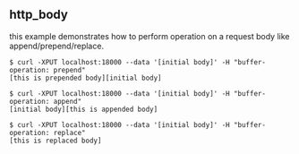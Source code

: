 ## http_body

this example demonstrates how to perform operation on a request body like append/prepend/replace.


```
$ curl -XPUT localhost:18000 --data '[initial body]' -H "buffer-operation: prepend"
[this is prepended body][initial body]

$ curl -XPUT localhost:18000 --data '[initial body]' -H "buffer-operation: append"
[initial body][this is appended body]

$ curl -XPUT localhost:18000 --data '[initial body]' -H "buffer-operation: replace"
[this is replaced body]
```
